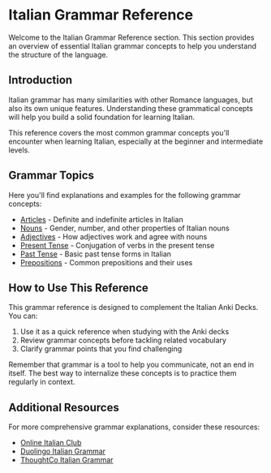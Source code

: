 # Italian Grammar Reference

Welcome to the Italian Grammar Reference section. This section provides an overview of essential Italian grammar concepts to help you understand the structure of the language.

## Introduction

Italian grammar has many similarities with other Romance languages, but also its own unique features. Understanding these grammatical concepts will help you build a solid foundation for learning Italian.

This reference covers the most common grammar concepts you'll encounter when learning Italian, especially at the beginner and intermediate levels.

## Grammar Topics

Here you'll find explanations and examples for the following grammar concepts:

- [Articles](articles.md) - Definite and indefinite articles in Italian
- [Nouns](nouns.md) - Gender, number, and other properties of Italian nouns
- [Adjectives](adjectives.md) - How adjectives work and agree with nouns
- [Present Tense](present-tense.md) - Conjugation of verbs in the present tense
- [Past Tense](past-tense.md) - Basic past tense forms in Italian
- [Prepositions](prepositions.md) - Common prepositions and their uses

## How to Use This Reference

This grammar reference is designed to complement the Italian Anki Decks. You can:

1. Use it as a quick reference when studying with the Anki decks
2. Review grammar concepts before tackling related vocabulary
3. Clarify grammar points that you find challenging

Remember that grammar is a tool to help you communicate, not an end in itself. The best way to internalize these concepts is to practice them regularly in context.

## Additional Resources

For more comprehensive grammar explanations, consider these resources:

- [Online Italian Club](https://onlineitalianclub.com/free-italian-exercises-and-resources/)
- [Duolingo Italian Grammar](https://duolingo.fandom.com/wiki/Italian_Skill:Grammar)
- [ThoughtCo Italian Grammar](https://www.thoughtco.com/italian-grammar-4133032)